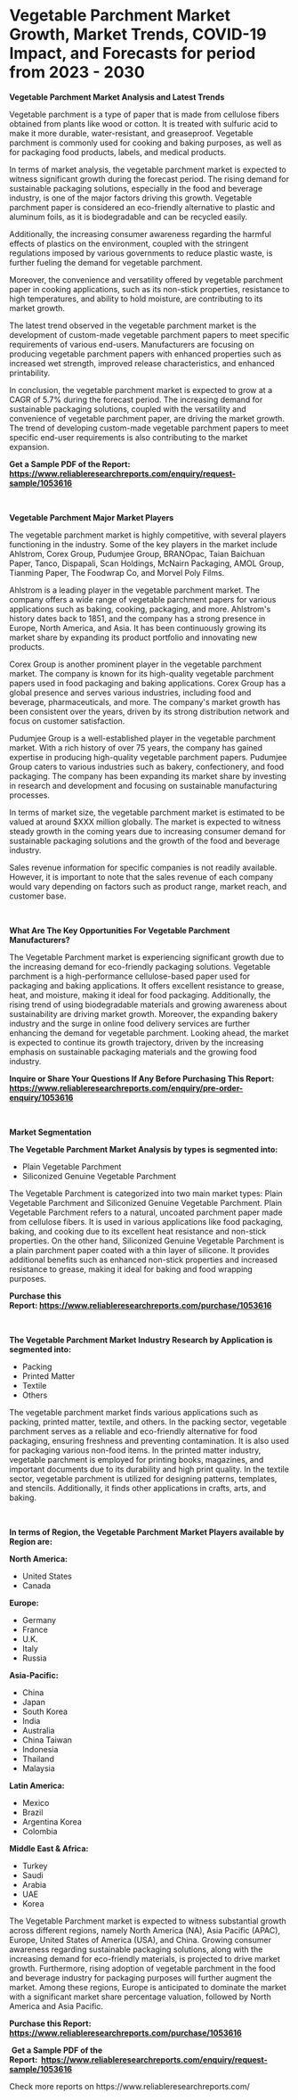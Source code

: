 <p><h1>Vegetable Parchment Market Growth, Market Trends, COVID-19 Impact, and Forecasts for period from 2023 - 2030</h1></p><p><strong>Vegetable Parchment Market Analysis and Latest Trends</strong></p>
<p><p>Vegetable parchment is a type of paper that is made from cellulose fibers obtained from plants like wood or cotton. It is treated with sulfuric acid to make it more durable, water-resistant, and greaseproof. Vegetable parchment is commonly used for cooking and baking purposes, as well as for packaging food products, labels, and medical products.</p><p>In terms of market analysis, the vegetable parchment market is expected to witness significant growth during the forecast period. The rising demand for sustainable packaging solutions, especially in the food and beverage industry, is one of the major factors driving this growth. Vegetable parchment paper is considered an eco-friendly alternative to plastic and aluminum foils, as it is biodegradable and can be recycled easily.</p><p>Additionally, the increasing consumer awareness regarding the harmful effects of plastics on the environment, coupled with the stringent regulations imposed by various governments to reduce plastic waste, is further fueling the demand for vegetable parchment.</p><p>Moreover, the convenience and versatility offered by vegetable parchment paper in cooking applications, such as its non-stick properties, resistance to high temperatures, and ability to hold moisture, are contributing to its market growth.</p><p>The latest trend observed in the vegetable parchment market is the development of custom-made vegetable parchment papers to meet specific requirements of various end-users. Manufacturers are focusing on producing vegetable parchment papers with enhanced properties such as increased wet strength, improved release characteristics, and enhanced printability.</p><p>In conclusion, the vegetable parchment market is expected to grow at a CAGR of 5.7% during the forecast period. The increasing demand for sustainable packaging solutions, coupled with the versatility and convenience of vegetable parchment paper, are driving the market growth. The trend of developing custom-made vegetable parchment papers to meet specific end-user requirements is also contributing to the market expansion.</p></p>
<p><strong>Get a Sample PDF of the Report:&nbsp; <a href="https://www.reliableresearchreports.com/enquiry/request-sample/1053616">https://www.reliableresearchreports.com/enquiry/request-sample/1053616</a></strong></p>
<p>&nbsp;</p>
<p><strong>Vegetable Parchment Major Market Players</strong></p>
<p><p>The vegetable parchment market is highly competitive, with several players functioning in the industry. Some of the key players in the market include Ahlstrom, Corex Group, Pudumjee Group, BRANOpac, Taian Baichuan Paper, Tanco, Dispapali, Scan Holdings, McNairn Packaging, AMOL Group, Tianming Paper, The Foodwrap Co, and Morvel Poly Films.</p><p>Ahlstrom is a leading player in the vegetable parchment market. The company offers a wide range of vegetable parchment papers for various applications such as baking, cooking, packaging, and more. Ahlstrom's history dates back to 1851, and the company has a strong presence in Europe, North America, and Asia. It has been continuously growing its market share by expanding its product portfolio and innovating new products.</p><p>Corex Group is another prominent player in the vegetable parchment market. The company is known for its high-quality vegetable parchment papers used in food packaging and baking applications. Corex Group has a global presence and serves various industries, including food and beverage, pharmaceuticals, and more. The company's market growth has been consistent over the years, driven by its strong distribution network and focus on customer satisfaction.</p><p>Pudumjee Group is a well-established player in the vegetable parchment market. With a rich history of over 75 years, the company has gained expertise in producing high-quality vegetable parchment papers. Pudumjee Group caters to various industries such as bakery, confectionery, and food packaging. The company has been expanding its market share by investing in research and development and focusing on sustainable manufacturing processes.</p><p>In terms of market size, the vegetable parchment market is estimated to be valued at around $XXX million globally. The market is expected to witness steady growth in the coming years due to increasing consumer demand for sustainable packaging solutions and the growth of the food and beverage industry.</p><p>Sales revenue information for specific companies is not readily available. However, it is important to note that the sales revenue of each company would vary depending on factors such as product range, market reach, and customer base.</p></p>
<p>&nbsp;</p>
<p><strong>What Are The Key Opportunities For Vegetable Parchment Manufacturers?</strong></p>
<p><p>The Vegetable Parchment market is experiencing significant growth due to the increasing demand for eco-friendly packaging solutions. Vegetable parchment is a high-performance cellulose-based paper used for packaging and baking applications. It offers excellent resistance to grease, heat, and moisture, making it ideal for food packaging. Additionally, the rising trend of using biodegradable materials and growing awareness about sustainability are driving market growth. Moreover, the expanding bakery industry and the surge in online food delivery services are further enhancing the demand for vegetable parchment. Looking ahead, the market is expected to continue its growth trajectory, driven by the increasing emphasis on sustainable packaging materials and the growing food industry.</p></p>
<p><strong>Inquire or Share Your Questions If Any Before Purchasing This Report: <a href="https://www.reliableresearchreports.com/enquiry/pre-order-enquiry/1053616">https://www.reliableresearchreports.com/enquiry/pre-order-enquiry/1053616</a></strong></p>
<p>&nbsp;</p>
<p><strong>Market Segmentation</strong></p>
<p><strong>The Vegetable Parchment Market Analysis by types is segmented into:</strong></p>
<p><ul><li>Plain Vegetable Parchment</li><li>Siliconized Genuine Vegetable Parchment</li></ul></p>
<p><p>The Vegetable Parchment is categorized into two main market types: Plain Vegetable Parchment and Siliconized Genuine Vegetable Parchment. Plain Vegetable Parchment refers to a natural, uncoated parchment paper made from cellulose fibers. It is used in various applications like food packaging, baking, and cooking due to its excellent heat resistance and non-stick properties. On the other hand, Siliconized Genuine Vegetable Parchment is a plain parchment paper coated with a thin layer of silicone. It provides additional benefits such as enhanced non-stick properties and increased resistance to grease, making it ideal for baking and food wrapping purposes.</p></p>
<p><strong>Purchase this Report:&nbsp;<a href="https://www.reliableresearchreports.com/purchase/1053616">https://www.reliableresearchreports.com/purchase/1053616</a></strong></p>
<p>&nbsp;</p>
<p><strong>The Vegetable Parchment Market Industry Research by Application is segmented into:</strong></p>
<p><ul><li>Packing</li><li>Printed Matter</li><li>Textile</li><li>Others</li></ul></p>
<p><p>The vegetable parchment market finds various applications such as packing, printed matter, textile, and others. In the packing sector, vegetable parchment serves as a reliable and eco-friendly alternative for food packaging, ensuring freshness and preventing contamination. It is also used for packaging various non-food items. In the printed matter industry, vegetable parchment is employed for printing books, magazines, and important documents due to its durability and high print quality. In the textile sector, vegetable parchment is utilized for designing patterns, templates, and stencils. Additionally, it finds other applications in crafts, arts, and baking.</p></p>
<p>&nbsp;</p>
<p><strong>In terms of Region, the Vegetable Parchment Market Players available by Region are:</strong></p>
<p>
    <p> <strong> North America: </strong>
        <ul>
            <li>United States</li>
            <li>Canada</li>
        </ul>
        </p> 
    <p> <strong> Europe: </strong>
        <ul>
            <li>Germany</li>
            <li>France</li>
            <li>U.K.</li>
            <li>Italy</li>
            <li>Russia</li>
        </ul>
        </p> 
    <p> <strong> Asia-Pacific: </strong>
        <ul>
            <li>China</li>
            <li>Japan</li>
            <li>South Korea</li>
            <li>India</li>
            <li>Australia</li>
            <li>China Taiwan</li>
            <li>Indonesia</li>
            <li>Thailand</li>
            <li>Malaysia</li>
        </ul>
        </p> 
    <p> <strong> Latin America: </strong>
        <ul>
            <li>Mexico</li>
            <li>Brazil</li>
            <li>Argentina Korea</li>
            <li>Colombia</li>
        </ul>
        </p> 
    <p> <strong> Middle East & Africa: </strong>
        <ul>
            <li>Turkey</li>
            <li>Saudi</li>
            <li>Arabia</li>
            <li>UAE</li>
            <li>Korea</li>
        </ul>
    </p>
    </p>
<p><p>The Vegetable Parchment market is expected to witness substantial growth across different regions, namely North America (NA), Asia Pacific (APAC), Europe, United States of America (USA), and China. Growing consumer awareness regarding sustainable packaging solutions, along with the increasing demand for eco-friendly materials, is projected to drive market growth. Furthermore, rising adoption of vegetable parchment in the food and beverage industry for packaging purposes will further augment the market. Among these regions, Europe is anticipated to dominate the market with a significant market share percentage valuation, followed by North America and Asia Pacific.</p></p>
<p><strong>Purchase this Report: <a href="https://www.reliableresearchreports.com/purchase/1053616">https://www.reliableresearchreports.com/purchase/1053616</a></strong></p>
<p>&nbsp;<strong>Get a Sample PDF of the Report:&nbsp;&nbsp;<a href="https://www.reliableresearchreports.com/enquiry/request-sample/1053616">https://www.reliableresearchreports.com/enquiry/request-sample/1053616</a></strong></p>
<p><strong></strong></p>
<p>Check more reports on https://www.reliableresearchreports.com/</p>